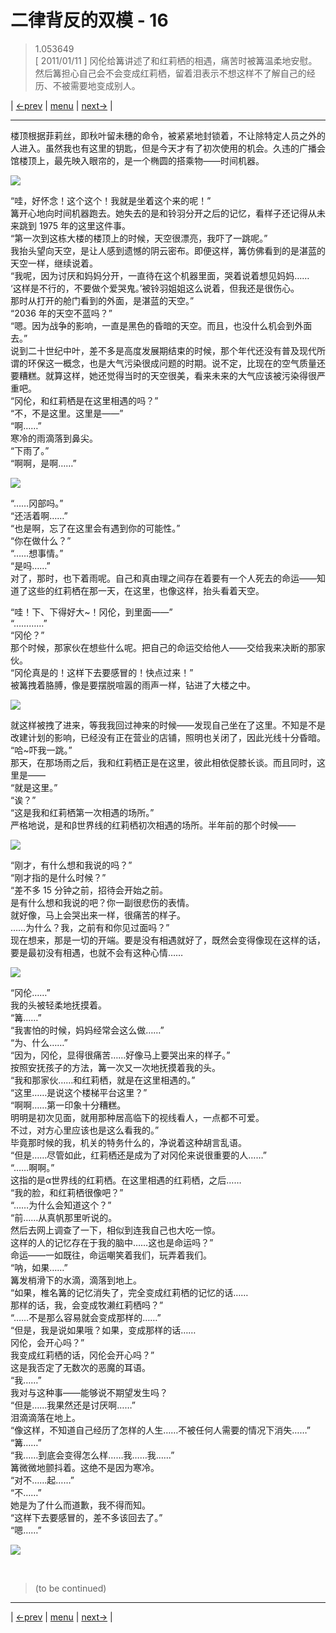 # 二律背反的双模 - 16
> 1.053649  
> [ 2011/01/11 ] 冈伦给篝讲述了和红莉栖的相遇，痛苦时被篝温柔地安慰。然后篝担心自己会不会变成红莉栖，留着泪表示不想这样不了解自己的经历、不被需要地变成别人。  

| [←prev](./0108) | [menu](../) | [next→](./0110) |

---

楼顶根据菲莉丝，即秋叶留未穗的命令，被紧紧地封锁着，不让除特定人员之外的人进入。虽然我也有这里的钥匙，但是今天才有了初次使用的机会。久违的广播会馆楼顶上，最先映入眼帘的，是一个椭圆的搭乘物——时间机器。  

![](../static/image/0109-1.png)

“哇，好怀念！这个这个！我就是坐着这个来的呢！”  
篝开心地向时间机器跑去。她失去的是和铃羽分开之后的记忆，看样子还记得从未来跳到 1975 年的这里这件事。  
“第一次到这栋大楼的楼顶上的时候，天空很漂亮，我吓了一跳呢。”  
我抬头望向天空，是让人感到遗憾的阴云密布。即便这样，篝仿佛看到的是湛蓝的天空一样，继续说着。  
“我呢，因为讨厌和妈妈分开，一直待在这个机器里面，哭着说着想见妈妈……  
 ‘这样是不行的，不要做个爱哭鬼。’被铃羽姐姐这么说着，但我还是很伤心。  
 那时从打开的舱门看到的外面，是湛蓝的天空。”  
“2036 年的天空不蓝吗？”  
“嗯。因为战争的影响，一直是黑色的昏暗的天空。而且，也没什么机会到外面去。”  
说到二十世纪中叶，差不多是高度发展期结束的时候，那个年代还没有普及现代所谓的环保这一概念，也是大气污染很成问题的时期。说不定，比现在的空气质量还要糟糕。就算这样，她还觉得当时的天空很美，看来未来的大气应该被污染得很严重吧。  
“冈伦，和红莉栖是在这里相遇的吗？”  
“不，不是这里。这里是——”  
“啊……”  
寒冷的雨滴落到鼻尖。  
“下雨了。”  
“啊啊，是啊……”  

![](../static/image/0109-2.png)

“……冈部吗。”  
“还活着啊……”  
“也是啊，忘了在这里会有遇到你的可能性。”  
“你在做什么？”  
“……想事情。”  
“是吗……”  
对了，那时，也下着雨呢。自己和真由理之间存在着要有一个人死去的命运——知道了这些的红莉栖在那一天，在这里，也像这样，抬头看着天空。  

“哇！下、下得好大\~！冈伦，到里面——”  
“…………”  
“冈伦？”  
那个时候，那家伙在想些什么呢。把自己的命运交给他人——交给我来决断的那家伙。  
“冈伦真是的！这样下去要感冒的！快点过来！”  
被篝拽着胳膊，像是要摆脱喧嚣的雨声一样，钻进了大楼之中。  

![](../static/image/0109-3.png)

就这样被拽了进来，等我我回过神来的时候——发现自己坐在了这里。不知是不是改建计划的影响，已经没有正在营业的店铺，照明也关闭了，因此光线十分昏暗。  
“哈\~吓我一跳。”  
那天，在那场雨之后，我和红莉栖正是在这里，彼此相依促膝长谈。而且同时，这里是——  
“就是这里。”  
“诶？”  
“这是我和红莉栖第一次相遇的场所。”  
严格地说，是和β世界线的红莉栖初次相遇的场所。半年前的那个时候——  

![](../static/image/0109-4.png)

“刚才，有什么想和我说的吗？”  
“刚才指的是什么时候？”  
“差不多 15 分钟之前，招待会开始之前。  
 是有什么想和我说的吧？你一副很悲伤的表情。  
 就好像，马上会哭出来一样，很痛苦的样子。  
 ……为什么？我，之前有和你见过面吗？”  
现在想来，那是一切的开端。要是没有相遇就好了，既然会变得像现在这样的话，要是最初没有相遇，也就不会有这种心情……  

![](../static/image/0109-5.png)

“冈伦……”  
我的头被轻柔地抚摸着。  
“篝……”  
“我害怕的时候，妈妈经常会这么做……”  
“为、什么……”  
“因为，冈伦，显得很痛苦……好像马上要哭出来的样子。”  
按照安抚孩子的方法，篝一次又一次地抚摸着我的头。  
“我和那家伙……和红莉栖，就是在这里相遇的。”  
“这里……是说这个楼梯平台这里？”  
“啊啊……第一印象十分糟糕。  
 明明是初次见面，就用那种居高临下的视线看人，一点都不可爱。  
 不过，对方心里应该也是这么看我的。”  
毕竟那时候的我，机关的特务什么的，净说着这种胡言乱语。  
“但是……尽管如此，红莉栖还是成为了对冈伦来说很重要的人……”  
“……啊啊。”  
这指的是α世界线的红莉栖。在这里相遇的红莉栖，之后……  
“我的脸，和红莉栖很像吧？”  
“……为什么会知道这个？”  
“前……从真帆那里听说的。  
 然后去网上调查了一下，相似到连我自己也大吃一惊。  
 这样的人的记忆存在于我的脑中……这也是命运吗？”  
命运——一如既往，命运嘲笑着我们，玩弄着我们。  
“呐，如果……”  
篝发梢滑下的水滴，滴落到地上。  
“如果，椎名篝的记忆消失了，完全变成红莉栖的记忆的话……  
 那样的话，我，会变成牧濑红莉栖吗？”  
“……不是那么容易就会变成那样的……”  
“但是，我是说如果哦？如果，变成那样的话……  
 冈伦，会开心吗？”  
 我变成红莉栖的话，冈伦会开心吗？”  
这是我否定了无数次的恶魔的耳语。  
“我……”  
我对与这种事——能够说不期望发生吗？  
“但是……我果然还是讨厌啊……”  
泪滴滴落在地上。  
“像这样，不知道自己经历了怎样的人生……不被任何人需要的情况下消失……”  
“篝……”  
“我……到底会变得怎么样……我……我……”  
篝微微地颤抖着。这绝不是因为寒冷。  
“对不……起……”  
“不……”  
她是为了什么而道歉，我不得而知。  
“这样下去要感冒的，差不多该回去了。”  
“嗯……”  

![](../static/image/0109-6.png)


<br/>

> (to be continued)
---

| [←prev](./0108) | [menu](../) | [next→](./0110) |
